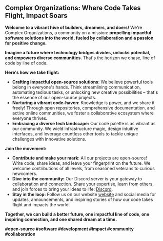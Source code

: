## Complex Organizations: Where Code Takes Flight, Impact Soars

**Welcome to a vibrant hive of builders, dreamers, and doers!** We're Complex Organizations, a community on a mission: **propelling impactful software solutions into the world, fueled by collaboration and a passion for positive change.**

**Imagine a future where technology bridges divides, unlocks potential, and empowers diverse communities.** That's the horizon we chase, line of code by line of code.

**Here's how we take flight:**

* **Crafting impactful open-source solutions:** We believe powerful tools belong in everyone's hands. Think streamlining communication, automating tedious tasks, or unlocking new creative possibilities – that's the essence of our open-source projects.
* **Nurturing a vibrant code-haven:** Knowledge is power, and we share it freely! Through open repositories, comprehensive documentation, and active online communities, we foster a collaborative ecosystem where everyone thrives.
* **Embracing a diverse tech landscape:** Our code palette is as vibrant as our community. We wield infrastructure magic, design intuitive interfaces, and leverage countless other tools to tackle unique challenges with innovative solutions.

**Join the movement:**

* **Contribute and make your mark:** All our projects are open-source! Write code, share ideas, and leave your fingerprint on the future. We welcome contributions of all levels, from seasoned veterans to curious newcomers.
* **Dive into the community:** Our Discord server is your gateway to collaboration and connection. Share your expertise, learn from others, and join forces to bring your ideas to life: [Discord](https://discord.gg/Nbsk9VMpFS).
* **Stay in the loop:** Follow us on our website [website](https://www.complexorganizations.com) and social media for updates, announcements, and inspiring stories of how our code takes flight and impacts the world.

**Together, we can build a better future, one impactful line of code, one inspiring connection, and one shared dream at a time.**

**#open-source #software #development #impact #community #collaboration**
